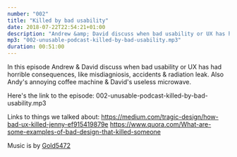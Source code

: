 ```yaml
---
number: "002"
title: "Killed by bad usability"
date: 2018-07-22T22:54:21+01:00
description: "Andrew &amp; David discuss when bad usability or UX has had horrible consequences, like misdiagniosis, accidents &amp; radiation leak. Also Andy's annoying coffee machine &amp; David's useless microwave."
mp3: "002-unusable-podcast-killed-by-bad-usability.mp3"
duration: 00:51:00
---
```


In this episode Andrew & David discuss when bad usability or UX has had horrible consequences, like misdiagniosis, accidents & radiation leak. Also Andy's annoying coffee machine & David's useless microwave.

Here's the link to the episode: 002-unusable-podcast-killed-by-bad-usability.mp3

Links to things we talked about:
https://medium.com/tragic-design/how-bad-ux-killed-jenny-ef915419879e
https://www.quora.com/What-are-some-examples-of-bad-design-that-killed-someone

Music is by [Gold5472](https://gold5472.newgrounds.com/)
